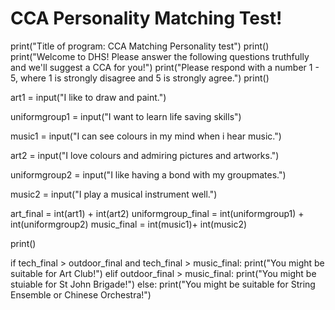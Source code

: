 # CCA Personality Matching Test!

print("Title of program: CCA Matching Personality test")
print()
print("Welcome to DHS! Please answer the following questions truthfully and we'll suggest a CCA for you!")
print("Please respond with a number 1 - 5, where 1 is strongly disagree and 5 is strongly agree.")
print()

art1 = input("I like to draw and paint.")

uniformgroup1 = input("I want to learn life saving skills")

music1 = input("I can see colours in my mind when i hear music.")

art2 = input("I love colours and admiring pictures and artworks.")

uniformgroup2 = input("I like having a bond with my groupmates.")

music2 = input("I play a musical instrument well.")


art_final = int(art1) + int(art2)
uniformgroup_final = int(uniformgroup1) + int(uniformgroup2)
music_final = int(music1)+ int(music2)

print()

if tech_final > outdoor_final and tech_final > music_final:
  print("You might be suitable for Art Club!")
elif outdoor_final > music_final:
  print("You might be stuiable for St John Brigade!")
else:
  print("You might be suitable for String Ensemble or Chinese Orchestra!")

